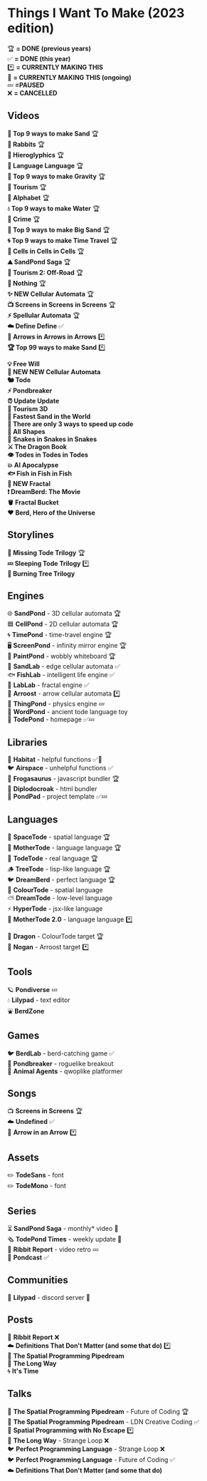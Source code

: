 # Things I Want To Make (2023 edition)

🏆 **= DONE (previous years)**<br>
✅ **= DONE (this year)**<br>
*️⃣ **= CURRENTLY MAKING THIS**<br>
🔄 **= CURRENTLY MAKING THIS (ongoing)**<br>
💤 **=PAUSED**<br>
❌ **= CANCELLED**<br>

## Videos
**🏅 Top 9 ways to make Sand** 🏆<br>
**🐰 Rabbits** 🏆<br>
**🏺 Hieroglyphics** 🏆<br>
**👄 Language Language** 🏆<br>
**🍎 Top 9 ways to make Gravity** 🏆<br>
**🧳 Tourism** 🏆<br>
**🐸 Alphabet** 🏆<br>
**💧 Top 9 ways to make Water** 🏆<br>
**🚨 Crime** 🏆<br>
**🦕 Top 9 ways to make Big Sand** 🏆<br>
**🌀 Top 9 ways to make Time Travel** 🏆<br>
**🦠 Cells in Cells in Cells** 🏆<br>
**⛰️ SandPond Saga** 🏆<br>
**🚩 Tourism 2: Off-Road** 🏆<br>
**🤖 Nothing** 🏆<br>
**✨ NEW Cellular Automata** 🏆<br>
**📺 Screens in Screens in Screens** 🏆<br>
**⚡ Spellular Automata** 🏆<br>
**☁️ Define Define** ✅<br>
**🎵 Arrows in Arrows in Arrows** *️⃣<br>
**🏆 Top 99 ways to make Sand** *️⃣<br>

**💡 Free Will**<br>
**🌈 NEW NEW Cellular Automata**<br>
**🐿️ Tode**<br>
**⚡ Pondbreaker**<br>
**⏰ Update Update**<br>
**🚀 Tourism 3D**<br>
**🐌 Fastest Sand in the World**<br>
**🐢 There are only 3 ways to speed up code**<br>
**🔵 All Shapes**<br>
**🐍 Snakes in Snakes in Snakes**<br>
**⚔️ The Dragon Book**<br>
**👁️ Todes in Todes in Todes**<br>
**💥 AI Apocalypse**<br>
**🐟 Fish in Fish in Fish**<br>
**🌈 NEW Fractal**<br>
**❗ DreamBerd: The Movie**<br>
**🪣 Fractal Bucket**<br>
**♥️ Berd, Hero of the Universe**<br>

## Storylines
**🐸 Missing Tode Trilogy** 🏆<br>
**💤 Sleeping Tode Trilogy** *️⃣<br>
**🌳 Burning Tree Trilogy**<br>

## Engines
🌐 **SandPond** - 3D cellular automata 🏆<br>
🟦 **CellPond** - 2D cellular automata 🏆<br>
🌀 **TimePond** - time-travel engine 🏆<br>
🖥️ **ScreenPond** - infinity mirror engine 🏆<br>
🎨 **PaintPond** - wobbly whiteboard 🏆<br>
🔲 **SandLab** - edge cellular automata ✅<br>
🐟 **FishLab** - intelligent life engine ✅<br>
🔎 **LabLab** - fractal engine ✅<br>
🎵 **Arroost** - arrow cellular automata *️⃣<br>
💨 **ThingPond** - physics engine 💤<br>
💬 **WordPond** - ancient tode language toy<br>
🐸 **TodePond** - homepage ✅💤<br>

## Libraries
🌱 **Habitat** - helpful functions ✅🔄<br>
🐦 **Airspace** - unhelpful functions ✅<br>
🦖 **Frogasaurus** - javascript bundler 🏆<br>
🦕 **Diplodocroak** - html bundler<br>
🍃 **PondPad** - project template ✅💤<br>

## Languages
💫 **SpaceTode** - spatial language 🏆<br>
👑 **MotherTode** - language language 🏆<br>
🐸 **TodeTode** - real language 🏆<br>
🪵 **TreeTode** - lisp-like language 🏆<br>
🐦 **DreamBerd** - perfect language 🏆<br>
🌈 **ColourTode** - spatial language<br>
⛅ **DreamTode** - low-level language<br>
⚡ **HyperTode** - jsx-like language<br>
👑 **MotherTode 2.0** - language language *️⃣<br>

🐉 **Dragon** - ColourTode target 🏆<br>
🔌 **Nogan** - Arroost target *️⃣<br>


## Tools
🪐 **Pondiverse** 💤<br>
💧 **Lilypad** - text editor<br>
⛲ **BerdZone**<br>

## Games
🐦 **BerdLab** - berd-catching game ✅<br>
🤖 **Pondbreaker** - roguelike breakout<br>
🚨 **Animal Agents** - qwoplike platformer<br>

## Songs
📺 **Screens in Screens** 🏆<br>
☁️ **Undefined** ✅<br>
🎵 **Arrow in an Arrow** *️⃣<br>

## Assets
✏️ **TodeSans** - font<br>
✏️ **TodeMono** - font

## Series
⏳ **SandPond Saga** - monthly\* video 🔄<br>
🗞️ **TodePond Times** - weekly update 🔄<br>
📜 **Ribbit Report** - video retro 💤<br>
📢 **Pondcast** ✅<br>

## Communities
🌱 **Lilypad** - discord server 🔄<br>

## Posts
📜 **Ribbit Report** ❌<br>
☁️ **Definitions That Don't Matter (and some that do)** *️⃣<br>
🚀 **The Spatial Programming Pipedream**<br>
🎵 **The Long Way**<br>
🌀 **It's Time**<br>

## Talks
🚀 **The Spatial Programming Pipedream** - Future of Coding 🏆<br>
🚀 **The Spatial Programming Pipedream** - LDN Creative Coding ✅<br>
🚀 **Spatial Programming with No Escape** *️⃣<br>
🎵 **The Long Way** - Strange Loop ❌<br>
🐦 **Perfect Programming Language** - Strange Loop ❌<br>
🐦 **Perfect Programming Language** - Future of Coding ✅<br>
☁️ **Definitions That Don't Matter (and some that do)**<br>
